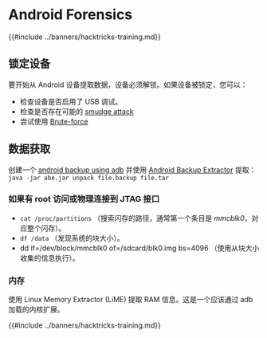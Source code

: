 # Android Forensics

{{#include ../banners/hacktricks-training.md}}

## 锁定设备

要开始从 Android 设备提取数据，设备必须解锁。如果设备被锁定，您可以：

- 检查设备是否启用了 USB 调试。
- 检查是否存在可能的 [smudge attack](https://www.usenix.org/legacy/event/woot10/tech/full_papers/Aviv.pdf)
- 尝试使用 [Brute-force](https://www.cultofmac.com/316532/this-brute-force-device-can-crack-any-iphones-pin-code/)

## 数据获取

创建一个 [android backup using adb](../mobile-pentesting/android-app-pentesting/adb-commands.md#backup) 并使用 [Android Backup Extractor](https://sourceforge.net/projects/adbextractor/) 提取： `java -jar abe.jar unpack file.backup file.tar`

### 如果有 root 访问或物理连接到 JTAG 接口

- `cat /proc/partitions` （搜索闪存的路径，通常第一个条目是 _mmcblk0_，对应整个闪存）。
- `df /data` （发现系统的块大小）。
- dd if=/dev/block/mmcblk0 of=/sdcard/blk0.img bs=4096 （使用从块大小收集的信息执行）。

### 内存

使用 Linux Memory Extractor (LiME) 提取 RAM 信息。这是一个应该通过 adb 加载的内核扩展。

{{#include ../banners/hacktricks-training.md}}
